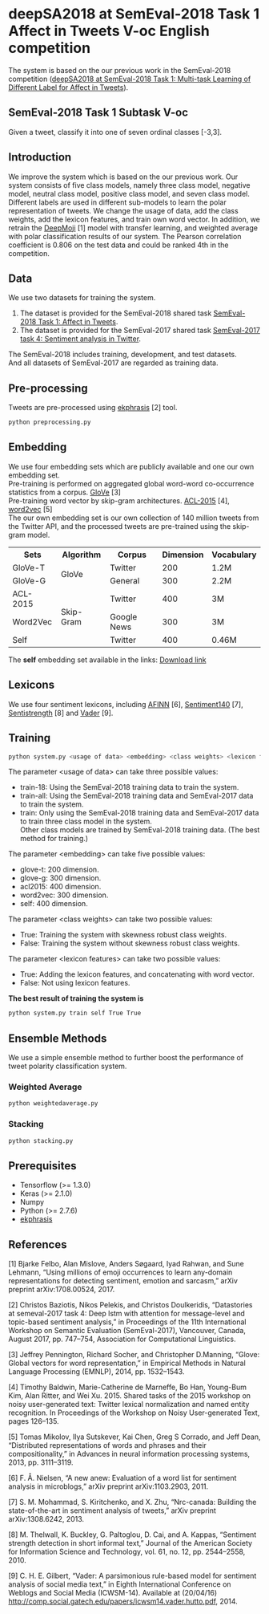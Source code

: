 # deepSA2018 at SemEval-2018 Task 1 Affect in Tweets V-oc English competition
The system is based on the our previous work in the SemEval-2018 competition ([deepSA2018 at SemEval-2018 Task 1: Multi-task Learning of Different Label for Affect in Tweets](http://aclweb.org/anthology/S18-1034)).

## SemEval-2018 Task 1 Subtask V-oc
Given a tweet, classify it into one of seven ordinal classes [-3,3].

## Introduction
We improve the system which is based on the our previous work.
Our system consists of five class models, namely three class model, negative model, neutral class model, positive class model, and seven class model.
Different labels are used in different sub-models to learn the polar representation of tweets.
We change the usage of data, add the class weights, add the lexicon features, and train own word vector.
In addition, we retrain the [DeepMoji](https://github.com/bfelbo/DeepMoji) [1] model with transfer learning, and weighted average with polar classification results of our system.
The Pearson correlation coefficient is 0.806 on the test data and could be ranked 4th in the competition.

## Data
We use two datasets for training the system.

1. The dataset is provided for the SemEval-2018 shared task [SemEval-2018 Task 1: Affect in Tweets](http://saifmohammad.com/WebDocs/semeval2018-task1.pdf).
2. The dataset is provided for the SemEval-2017 shared task [SemEval-2017 task 4: Sentiment analysis in Twitter](http://www.aclweb.org/anthology/S17-2088).

The SemEval-2018 includes training, development, and test datasets.<br>
And all datasets of SemEval-2017 are regarded as training data.

## Pre-processing
Tweets are pre-processed using [ekphrasis](https://github.com/cbaziotis/ekphrasis) [2] tool.
```bash
python preprocessing.py
```

## Embedding
We use four embedding sets which are publicly available and one our own embedding set.<br>
Pre-training is performed on aggregated global word-word co-occurrence statistics from a corpus. [GloVe](https://nlp.stanford.edu/projects/glove/) [3]<br>
Pre-training word vector by skip-gram architectures. [ACL-2015](https://www.fredericgodin.com/software/) [4], [word2vec](https://code.google.com/archive/p/word2vec/) [5]<br>
The our own embedding set is our own collection of 140 million tweets from the Twitter API, and the processed tweets are pre-trained using the skip-gram model.<br>

<table>
  <tr>
    <th>Sets</th><th>Algorithm</th><th>Corpus</th><th>Dimension</th><th>Vocabulary</th>
  </tr>
  <tr>
    <td>GloVe-T</td><td rowspan=2>GloVe</td><td>Twitter</td><td>200</td><td>1.2M</td>
  </tr>
   <tr>
    <td>GloVe-G</td><td>General</td><td>300</td><td>2.2M</td>
  </tr>
   <tr>
    <td>ACL-2015</td><td rowspan=3>Skip-Gram</td><td>Twitter</td><td>400</td><td>3M</td>
  </tr>
   <tr>
    <td>Word2Vec</td><td>Google News</td><td>300</td><td>3M</td>
  </tr>
   <tr>
    <td>Self</td><td>Twitter</td><td>400</td><td>0.46M</td>
  </tr>
</table>

The **self** embedding set available in the links: [Download link](https://drive.google.com/file/d/15zgPiqPS2Zu1Y7jx9izyQeR11dv7K0cN/view?usp=sharing)

## Lexicons
We use four sentiment lexicons, including [AFINN](http://www2.imm.dtu.dk/pubdb/views/publication_details.php?id=6010) [6], [Sentiment140](https://github.com/okugami79/sentiment140) [7], [Sentistrength](http://sentistrength.wlv.ac.uk/) [8] and [Vader](https://github.com/cjhutto/vaderSentiment) [9].

## Training
```bash
python system.py <usage of data> <embedding> <class weights> <lexicon features>
```
The parameter &lt;usage of data&gt; can take three possible values:
  * train-18: Using the SemEval-2018 training data to train the system.<br>
  * train-all: Using the SemEval-2018 training data and SemEval-2017 data to train the system.<br>
  * train: Only using the SemEval-2018 training data and SemEval-2017 data to train three class model in the system.<br> Other class models are trained by SemEval-2018 training data. (The best method for training.)
  
The parameter &lt;embedding&gt; can take five possible values:
  * glove-t: 200 dimension.
  * glove-g: 300 dimension.
  * acl2015: 400 dimension.
  * word2vec: 300 dimension.
  * self: 400 dimension.
  
The parameter &lt;class weights&gt; can take two possible values:
  * True: Training the system with skewness robust class weights.
  * False: Training the system without skewness robust class weights.
  
The parameter &lt;lexicon features&gt; can take two possible values:
  * True: Adding the lexicon features, and concatenating with word vector.
  * False: Not using lexicon features.
  
**The best result of training the system is**
```bash
python system.py train self True True
```
## Ensemble Methods
We use a simple ensemble method to further boost the performance of tweet polarity classification system.
### Weighted Average
```bash
python weightedaverage.py
```

### Stacking
```bash
python stacking.py
```

## Prerequisites
* Tensorflow (>= 1.3.0)
* Keras (>= 2.1.0)
* Numpy
* Python (>= 2.7.6)
* [ekphrasis](https://github.com/cbaziotis/ekphrasis)

## References
[1] Bjarke Felbo, Alan Mislove, Anders Søgaard, Iyad Rahwan, and Sune Lehmann, “Using millions of emoji occurrences to learn any-domain representations for detecting sentiment, emotion and sarcasm,” arXiv preprint arXiv:1708.00524, 2017.

[2] Christos Baziotis, Nikos Pelekis, and Christos Doulkeridis, “Datastories at semeval-2017 task 4: Deep lstm with attention for message-level and topic-based sentiment analysis,” in Proceedings of the 11th International Workshop on Semantic Evaluation (SemEval-2017), Vancouver, Canada, August 2017, pp. 747–754, Association for Computational Linguistics.

[3] Jeffrey Pennington, Richard Socher, and Christopher D.Manning, “Glove: Global vectors for word representation,” in Empirical Methods in Natural Language Processing (EMNLP), 2014, pp. 1532–1543.

[4] Timothy Baldwin, Marie-Catherine de Marneffe, Bo Han, Young-Bum Kim, Alan Ritter, and Wei Xu. 2015. Shared tasks of the 2015 workshop on noisy user-generated text: Twitter lexical normalization and named entity recognition. In Proceedings of the Workshop on Noisy User-generated Text, pages 126–135.

[5] Tomas Mikolov, Ilya Sutskever, Kai Chen, Greg S Corrado, and Jeff Dean, “Distributed representations of words and phrases and their compositionality,” in Advances in neural information processing systems, 2013, pp. 3111–3119.

[6] F. &Aring;. Nielsen, “A new anew: Evaluation of a word list for sentiment analysis in microblogs,” arXiv preprint arXiv:1103.2903, 2011.

[7] S. M. Mohammad, S. Kiritchenko, and X. Zhu, “Nrc-canada: Building the state-of-the-art in sentiment analysis of tweets,” arXiv preprint arXiv:1308.6242, 2013.

[8] M. Thelwall, K. Buckley, G. Paltoglou, D. Cai, and A. Kappas, “Sentiment strength detection in short informal text,” Journal of the American Society for Information Science and Technology, vol. 61, no. 12, pp. 2544–2558, 2010.

[9] C. H. E. Gilbert, “Vader: A parsimonious rule-based model for sentiment analysis of social media text,” in Eighth International Conference on Weblogs and Social Media (ICWSM-14). Available at (20/04/16) http://comp.social.gatech.edu/papers/icwsm14.vader.hutto.pdf, 2014.

